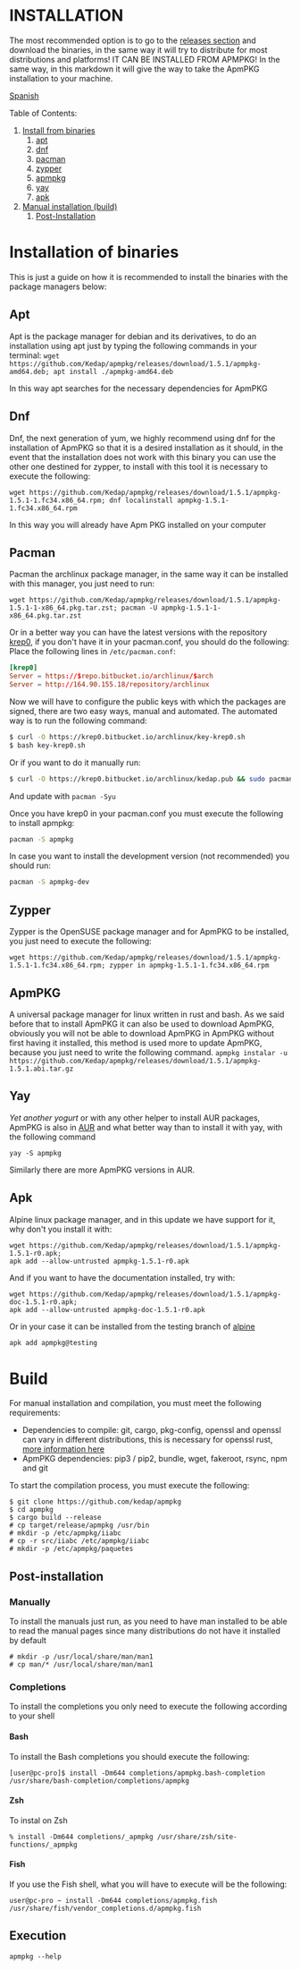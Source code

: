 # INSTALLATION

The most recommended option is to go to the [releases
section](https://github.com/Kedap/apmpkg/releases/) and download the binaries,
in the same way it will try to distribute for most distributions and platforms!
IT CAN BE INSTALLED FROM APMPKG! In the same way, in this markdown it will give
the way to take the ApmPKG installation to your machine.

[Spanish](./instalacion_en.md)

Table of Contents:

1. [Install from binaries](#installation-of-binaries)
   1. [apt](#apt)
   2. [dnf](#dnf)
   3. [pacman](#pacman)
   4. [zypper](#zypper)
   5. [apmpkg](#apmpkg)
   6. [yay](#yay)
   7. [apk](#apk)
2. [Manual installation (build)](#build)
   1. [Post-Installation](#post-installation)

# Installation of binaries

This is just a guide on how it is recommended to install the binaries with the package managers below:

## Apt

Apt is the package manager for debian and its derivatives, to do an
installation using apt just by typing the following commands in your terminal:
`wget https://github.com/Kedap/apmpkg/releases/download/1.5.1/apmpkg-amd64.deb; apt install ./apmpkg-amd64.deb`

In this way apt searches for the necessary dependencies for ApmPKG

## Dnf

Dnf, the next generation of yum, we highly recommend using dnf for the
installation of ApmPKG so that it is a desired installation as it should, in
the event that the installation does not work with this binary you can use the
other one destined for zypper, to install with this tool it is necessary to
execute the following:

`wget https://github.com/Kedap/apmpkg/releases/download/1.5.1/apmpkg-1.5.1-1.fc34.x86_64.rpm; dnf localinstall apmpkg-1.5.1-1.fc34.x86_64.rpm`

In this way you will already have Apm PKG installed on your computer

## Pacman

Pacman the archlinux package manager, in the same way it can be installed with this manager, you just need to run:

`wget https://github.com/Kedap/apmpkg/releases/download/1.5.1/apmpkg-1.5.1-1-x86_64.pkg.tar.zst; pacman -U apmpkg-1.5.1-1-x86_64.pkg.tar.zst`

Or in a better way you can have the latest versions with the repository
[krep0](https://krep0.bitbucket.io/archlinux/), if you don't have it in your
pacman.conf, you should do the following: Place the following lines in
`/etc/pacman.conf`:

```toml
[krep0]
Server = https://$repo.bitbucket.io/archlinux/$arch
Server = http://164.90.155.18/repository/archlinux
```

Now we will have to configure the public keys with which the packages are signed, there are two easy ways, manual and automated.
The automated way is to run the following command:

```sh
$ curl -O https://krep0.bitbucket.io/archlinux/key-krep0.sh
$ bash key-krep0.sh
```

Or if you want to do it manually run:

```sh
$ curl -O https://krep0.bitbucket.io/archlinux/kedap.pub && sudo pacman-key -a kedap.pub
```

And update with `pacman -Syu`

Once you have krep0 in your pacman.conf you must execute the following to install apmpkg:

```sh
pacman -S apmpkg
```

In case you want to install the development version (not recommended) you should run:

```sh
pacman -S apmpkg-dev
```

## Zypper

Zypper is the OpenSUSE package manager and for ApmPKG to be installed, you just need to execute the following:

`wget https://github.com/Kedap/apmpkg/releases/download/1.5.1/apmpkg-1.5.1-1.fc34.x86_64.rpm; zypper in apmpkg-1.5.1-1.fc34.x86_64.rpm`

## ApmPKG

A universal package manager for linux written in rust and bash. As we said
before that to install ApmPKG it can also be used to download ApmPKG, obviously
you will not be able to download ApmPKG in ApmPKG without first having it
installed, this method is used more to update ApmPKG, because you just need to
write the following command.
`apmpkg instalar -u https://github.com/Kedap/apmpkg/releases/download/1.5.1/apmpkg-1.5.1.abi.tar.gz`

## Yay

_Yet another yogurt_ or with any other helper to install AUR packages, ApmPKG
is also in [AUR](https://aur.archlinux.org/packages/apmpkg) and what better way
than to install it with yay, with the following command

`yay -S apmpkg`

Similarly there are more ApmPKG versions in AUR.

## Apk

Alpine linux package manager, and in this update we have support for it,
why don't you install it with:

```
wget https://github.com/Kedap/apmpkg/releases/download/1.5.1/apmpkg-1.5.1-r0.apk;
apk add --allow-untrusted apmpkg-1.5.1-r0.apk
```

And if you want to have the documentation installed, try with:

```
wget https://github.com/Kedap/apmpkg/releases/download/1.5.1/apmpkg-doc-1.5.1-r0.apk;
apk add --allow-untrusted apmpkg-doc-1.5.1-r0.apk
```

Or in your case it can be installed from the testing branch of [alpine](https://wiki.alpinelinux.org/wiki/Alpine_Linux_package_management#Repository_pinning)

```sh
apk add apmpkg@testing
```

# Build

For manual installation and compilation, you must meet the following requirements:

- Dependencies to compile: git, cargo, pkg-config, openssl and openssl can vary
  in different distributions, this is necessary for openssl rust, [more
  information here](https://docs.rs/openssl/0.10.33/openssl/index.html#automatic)
- ApmPKG dependencies: pip3 / pip2, bundle, wget, fakeroot, rsync, npm and git

To start the compilation process, you must execute the following:

```
$ git clone https://github.com/kedap/apmpkg
$ cd apmpkg
$ cargo build --release
# cp target/release/apmpkg /usr/bin
# mkdir -p /etc/apmpkg/iiabc
# cp -r src/iiabc /etc/apmpkg/iiabc
# mkdir -p /etc/apmpkg/paquetes
```

## Post-installation

### Manually

To install the manuals just run, as you need to have man installed to be able
to read the manual pages since many distributions do not have it installed by
default

```
# mkdir -p /usr/local/share/man/man1
# cp man/* /usr/local/share/man/man1
```

### Completions

To install the completions you only need to execute the following according to your shell

#### Bash

To install the Bash completions you should execute the following:

```
[user@pc-pro]$ install -Dm644 completions/apmpkg.bash-completion /usr/share/bash-completion/completions/apmpkg
```

#### Zsh

To instal on Zsh

```
% install -Dm644 completions/_apmpkg /usr/share/zsh/site-functions/_apmpkg
```

#### Fish

If you use the Fish shell, what you will have to execute will be the following:

```
user@pc-pro ~ install -Dm644 completions/apmpkg.fish /usr/share/fish/vendor_completions.d/apmpkg.fish
```

## Execution

`apmpkg --help`
